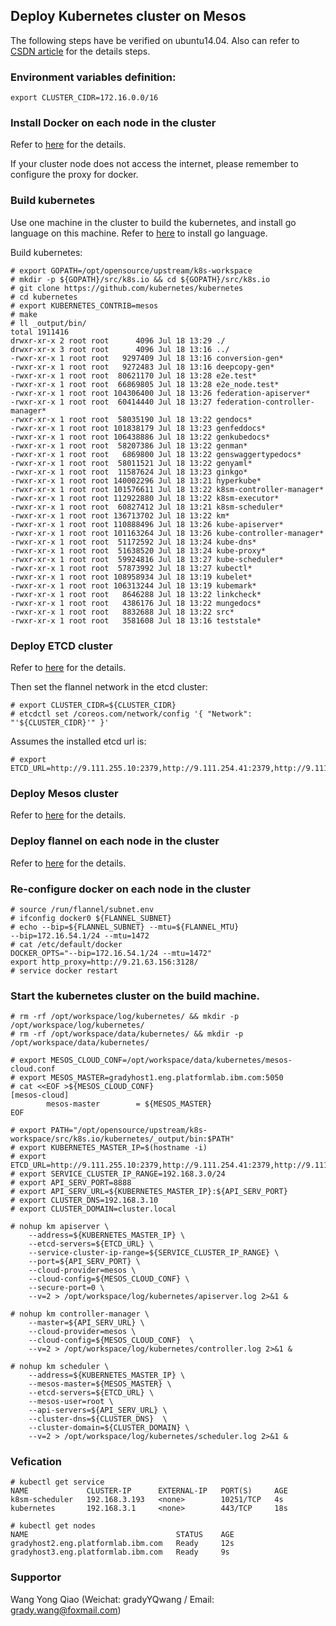## Deploy Kubernetes cluster on Mesos
The following steps have be verified on ubuntu14.04. Also can refer to [CSDN article](http://geek.csdn.net/news/detail/90931) for the details steps. 

### Environment variables definition:
```
export CLUSTER_CIDR=172.16.0.0/16
```

### Install Docker on each node in the cluster
Refer to [here](https://github.com/gradywang/notesofyongqiao/blob/master/docker/deploy/deploy.md) for the details.

If your cluster node does not access the internet, please remember to configure the proxy for docker.

### Build kubernetes
Use one machine in the cluster to build the kubernetes, and install go language on this machine. Refer to [here](https://golang.org/doc/install) to install go language.

Build kubernetes:
```
# export GOPATH=/opt/opensource/upstream/k8s-workspace
# mkdir -p ${GOPATH}/src/k8s.io && cd ${GOPATH}/src/k8s.io 
# git clone https://github.com/kubernetes/kubernetes
# cd kubernetes
# export KUBERNETES_CONTRIB=mesos
# make
# ll _output/bin/
total 1911416
drwxr-xr-x 2 root root      4096 Jul 18 13:29 ./
drwxr-xr-x 3 root root      4096 Jul 18 13:16 ../
-rwxr-xr-x 1 root root   9297409 Jul 18 13:16 conversion-gen*
-rwxr-xr-x 1 root root   9272483 Jul 18 13:16 deepcopy-gen*
-rwxr-xr-x 1 root root  80621170 Jul 18 13:28 e2e.test*
-rwxr-xr-x 1 root root  66869805 Jul 18 13:28 e2e_node.test*
-rwxr-xr-x 1 root root 104306400 Jul 18 13:26 federation-apiserver*
-rwxr-xr-x 1 root root  60414440 Jul 18 13:27 federation-controller-manager*
-rwxr-xr-x 1 root root  58035190 Jul 18 13:22 gendocs*
-rwxr-xr-x 1 root root 101838179 Jul 18 13:23 genfeddocs*
-rwxr-xr-x 1 root root 106438886 Jul 18 13:22 genkubedocs*
-rwxr-xr-x 1 root root  58207386 Jul 18 13:22 genman*
-rwxr-xr-x 1 root root   6869800 Jul 18 13:22 genswaggertypedocs*
-rwxr-xr-x 1 root root  58011521 Jul 18 13:22 genyaml*
-rwxr-xr-x 1 root root  11587624 Jul 18 13:23 ginkgo*
-rwxr-xr-x 1 root root 140002296 Jul 18 13:21 hyperkube*
-rwxr-xr-x 1 root root 101576611 Jul 18 13:22 k8sm-controller-manager*
-rwxr-xr-x 1 root root 112922880 Jul 18 13:22 k8sm-executor*
-rwxr-xr-x 1 root root  60827412 Jul 18 13:21 k8sm-scheduler*
-rwxr-xr-x 1 root root 136713702 Jul 18 13:22 km*
-rwxr-xr-x 1 root root 110888496 Jul 18 13:26 kube-apiserver*
-rwxr-xr-x 1 root root 101163264 Jul 18 13:26 kube-controller-manager*
-rwxr-xr-x 1 root root  51172592 Jul 18 13:24 kube-dns*
-rwxr-xr-x 1 root root  51638520 Jul 18 13:24 kube-proxy*
-rwxr-xr-x 1 root root  59924816 Jul 18 13:27 kube-scheduler*
-rwxr-xr-x 1 root root  57873992 Jul 18 13:27 kubectl*
-rwxr-xr-x 1 root root 108958934 Jul 18 13:19 kubelet*
-rwxr-xr-x 1 root root 106313244 Jul 18 13:19 kubemark*
-rwxr-xr-x 1 root root   8646288 Jul 18 13:22 linkcheck*
-rwxr-xr-x 1 root root   4386176 Jul 18 13:22 mungedocs*
-rwxr-xr-x 1 root root   8832688 Jul 18 13:22 src*
-rwxr-xr-x 1 root root   3581608 Jul 18 13:16 teststale*

```

### Deploy ETCD cluster
Refer to [here](https://github.com/gradywang/notesofyongqiao/blob/master/etcd/deploy/deploy.md) for the details.

Then set the flannel network in the etcd cluster:
```
# export CLUSTER_CIDR=${CLUSTER_CIDR}
# etcdctl set /coreos.com/network/config '{ "Network": "'${CLUSTER_CIDR}'" }'
```

Assumes the installed etcd url is:
```
# export ETCD_URL=http://9.111.255.10:2379,http://9.111.254.41:2379,http://9.111.255.50:2379
```
### Deploy Mesos cluster
Refer to [here](https://github.com/gradywang/notesofyongqiao/tree/master/mesos/deploy) for the details.

### Deploy flannel on each node in the cluster
Refer to [here](https://github.com/gradywang/notesofyongqiao/blob/master/flannel/deploy/deploy.md) for the details.

### Re-configure docker on each node in the cluster
```
# source /run/flannel/subnet.env
# ifconfig docker0 ${FLANNEL_SUBNET}
# echo --bip=${FLANNEL_SUBNET} --mtu=${FLANNEL_MTU}
--bip=172.16.54.1/24 --mtu=1472
# cat /etc/default/docker
DOCKER_OPTS="--bip=172.16.54.1/24 --mtu=1472"
export http_proxy=http://9.21.63.156:3128/
# service docker restart
```

### Start the kubernetes cluster on the build machine.
```
# rm -rf /opt/workspace/log/kubernetes/ && mkdir -p /opt/workspace/log/kubernetes/
# rm -rf /opt/workspace/data/kubernetes/ && mkdir -p /opt/workspace/data/kubernetes/

# export MESOS_CLOUD_CONF=/opt/workspace/data/kubernetes/mesos-cloud.conf
# export MESOS_MASTER=gradyhost1.eng.platformlab.ibm.com:5050
# cat <<EOF >${MESOS_CLOUD_CONF}
[mesos-cloud]
        mesos-master        = ${MESOS_MASTER}
EOF

# export PATH="/opt/opensource/upstream/k8s-workspace/src/k8s.io/kubernetes/_output/bin:$PATH"
# export KUBERNETES_MASTER_IP=$(hostname -i)
# export ETCD_URL=http://9.111.255.10:2379,http://9.111.254.41:2379,http://9.111.255.50:2379
# export SERVICE_CLUSTER_IP_RANGE=192.168.3.0/24
# export API_SERV_PORT=8888
# export API_SERV_URL=${KUBERNETES_MASTER_IP}:${API_SERV_PORT}
# export CLUSTER_DNS=192.168.3.10
# export CLUSTER_DOMAIN=cluster.local

# nohup km apiserver \
    --address=${KUBERNETES_MASTER_IP} \
    --etcd-servers=${ETCD_URL} \
    --service-cluster-ip-range=${SERVICE_CLUSTER_IP_RANGE} \
    --port=${API_SERV_PORT} \
    --cloud-provider=mesos \
    --cloud-config=${MESOS_CLOUD_CONF} \
    --secure-port=0 \
    --v=2 > /opt/workspace/log/kubernetes/apiserver.log 2>&1 &

# nohup km controller-manager \
    --master=${API_SERV_URL} \
    --cloud-provider=mesos \
    --cloud-config=${MESOS_CLOUD_CONF}  \
    --v=2 > /opt/workspace/log/kubernetes/controller.log 2>&1 &
    
# nohup km scheduler \
    --address=${KUBERNETES_MASTER_IP} \
    --mesos-master=${MESOS_MASTER} \
    --etcd-servers=${ETCD_URL} \
    --mesos-user=root \
    --api-servers=${API_SERV_URL} \
    --cluster-dns=${CLUSTER_DNS}  \
    --cluster-domain=${CLUSTER_DOMAIN} \
    --v=2 > /opt/workspace/log/kubernetes/scheduler.log 2>&1 &
```

### Vefication 
```
# kubectl get service
NAME             CLUSTER-IP      EXTERNAL-IP   PORT(S)     AGE
k8sm-scheduler   192.168.3.193   <none>        10251/TCP   4s
kubernetes       192.168.3.1     <none>        443/TCP     18s

# kubectl get nodes
NAME                                 STATUS    AGE
gradyhost2.eng.platformlab.ibm.com   Ready     12s
gradyhost3.eng.platformlab.ibm.com   Ready     9s
```

### Supportor
Wang Yong Qiao (Weichat: gradyYQwang / Email: grady.wang@foxmail.com)
